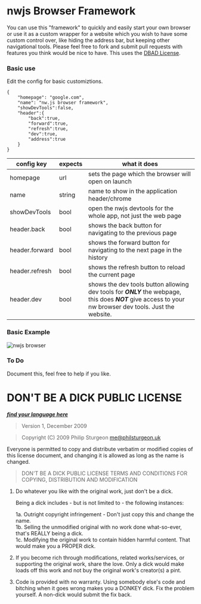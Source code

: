 # nwjs Browser Framework
You can use this "framework" to quickly and easily start your own browser or use it as a custom wrapper for a website which you wish to have some custom control over, like hiding the address bar, but keeping other navigational tools. Please feel free to fork and submit pull requests with features you think would be nice to have. This uses the [DBAD License](https://github.com/philsturgeon/dbad).


### Basic use

Edit the config for basic customiztions.

    {
        "homepage": "google.com",
        "name": "nw.js browser framework",
        "showDevTools":false,
        "header":{
            "back":true,
            "forward":true,
            "refresh":true,
            "dev":true,
            "address":true
        }
    }
    
|  config key | expects |  what it does |
|----|----|----|
|homepage|url|sets the page which the browser will open on launch|
|name|string|name to show in the application header/chrome|
|showDevTools|bool|open the nwjs devtools for the whole app, not just the web page|
|header.back|bool|shows the back button for navigating to the previous page|
|header.forward|bool|shows the forward button for navigating to the next page in the history|
|header.refresh|bool|shows the refresh button to reload the current page|
|header.dev|bool|shows the dev tools button allowing dev tools for ***ONLY*** the webpage, this does ***NOT*** give access to your nw browser dev tools. Just the website.|

### Basic Example

![nwjs browser](http://i.imgur.com/xHfzdua.png)

### To Do

Document this, feel free to help if you like.



# DON'T BE A DICK PUBLIC LICENSE

***[find your language here](https://github.com/philsturgeon/dbad)***

> Version 1, December 2009

> Copyright (C) 2009 Philip Sturgeon <me@philsturgeon.uk>
 
 Everyone is permitted to copy and distribute verbatim or modified
 copies of this license document, and changing it is allowed as long
 as the name is changed.

> DON'T BE A DICK PUBLIC LICENSE
> TERMS AND CONDITIONS FOR COPYING, DISTRIBUTION AND MODIFICATION

 1. Do whatever you like with the original work, just don't be a dick.

     Being a dick includes - but is not limited to - the following instances:

	 1a. Outright copyright infringement - Don't just copy this and change the name.  
	 1b. Selling the unmodified original with no work done what-so-ever, that's REALLY being a dick.  
	 1c. Modifying the original work to contain hidden harmful content. That would make you a PROPER dick.  

 2. If you become rich through modifications, related works/services, or supporting the original work,
 share the love. Only a dick would make loads off this work and not buy the original work's 
 creator(s) a pint.
 
 3. Code is provided with no warranty. Using somebody else's code and bitching when it goes wrong makes 
 you a DONKEY dick. Fix the problem yourself. A non-dick would submit the fix back.
